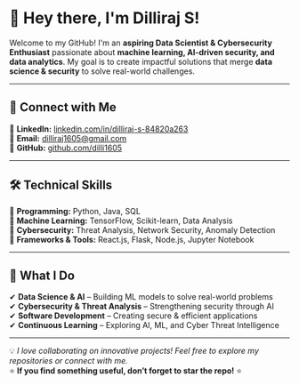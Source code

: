 # 👋 Hey there, I'm Dilliraj S!  

Welcome to my GitHub! I'm an **aspiring Data Scientist & Cybersecurity Enthusiast** passionate about **machine learning, AI-driven security, and data analytics**. My goal is to create impactful solutions that merge **data science & security** to solve real-world challenges.  

---

## 🔗 Connect with Me  

📌 **LinkedIn:** [linkedin.com/in/dilliraj-s-84820a263](https://www.linkedin.com/in/dilliraj-s-84820a263)  
📧 **Email:** [dilliraj1605@gmail.com](mailto:dilliraj1605@gmail.com)  
🐍 **GitHub:** [github.com/dilli1605](https://github.com/dilli1605)  

---

## 🛠️ Technical Skills  

🔹 **Programming:** Python, Java, SQL  
🔹 **Machine Learning:** TensorFlow, Scikit-learn, Data Analysis  
🔹 **Cybersecurity:** Threat Analysis, Network Security, Anomaly Detection  
🔹 **Frameworks & Tools:** React.js, Flask, Node.js, Jupyter Notebook  

---

## 🚀 What I Do  

✔ **Data Science & AI** – Building ML models to solve real-world problems  
✔ **Cybersecurity & Threat Analysis** – Strengthening security through AI  
✔ **Software Development** – Creating secure & efficient applications  
✔ **Continuous Learning** – Exploring AI, ML, and Cyber Threat Intelligence  

---

💡 _I love collaborating on innovative projects! Feel free to explore my repositories or connect with me._  
⭐ **If you find something useful, don’t forget to star the repo!** ⭐  
